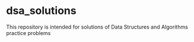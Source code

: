 # dsa_solutions
This repository is intended for solutions of Data Structures and Algorithms practice problems
